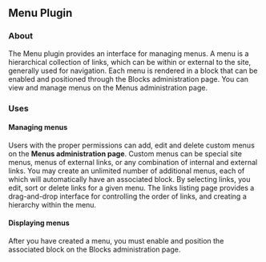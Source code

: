 Menu Plugin
-----------

### About

The Menu plugin provides an interface for managing menus. A menu is a hierarchical
collection of links, which can be within or external to the site, generally used
for navigation. Each menu is rendered in a block that can be enabled and positioned
through the Blocks administration page. You can view and manage menus on the Menus
administration page.

### Uses

#### Managing menus

Users with the proper permissions can add, edit and delete custom menus on the
**Menus administration page**. Custom menus can be special site menus, menus of
external links, or any combination of internal and external links. You may create
an unlimited number of additional menus, each of which will automatically have an
associated block. By selecting links, you edit, sort or delete links for a given
menu. The links listing page provides a drag-and-drop interface for controlling
the order of links, and creating a hierarchy within the menu.

#### Displaying menus

After you have created a menu, you must enable and position the associated block
on the Blocks administration page.
